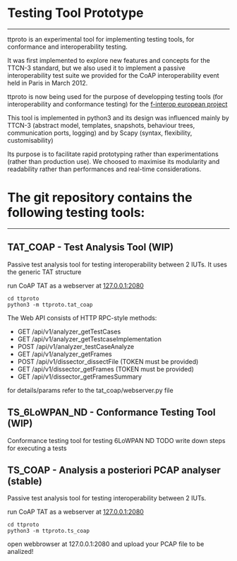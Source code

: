 # Testing Tool Prototype
-------------------------
ttproto is an experimental tool for implementing testing tools, for conformance and interoperability testing.

It was first implemented to explore new features and concepts for the TTCN-3 standard, but we also used it to implement a passive interoperability test suite we provided for the CoAP interoperability event held in Paris in March 2012.

ttproto is now being used for the purpose of developping testing tools (for interoperability and conformance testing) for the [f-interop european project](http://www.f-interop.eu/)

This tool is implemented in python3 and its design was influenced mainly by TTCN-3 (abstract model, templates, snapshots, behaviour trees, communication ports, logging) and by Scapy (syntax, flexibility, customisability)

Its purpose is to facilitate rapid prototyping rather than experimentations (rather than production use). We choosed to maximise its modularity and readability rather than performances and real-time considerations.


# The git repository contains the following testing tools:
-----------------------------------

## TAT_COAP - Test Analysis Tool (WIP)

Passive test analysis tool for testing interoperability between 2 IUTs.
It uses the generic TAT structure

run CoAP TAT as a webserver at [127.0.0.1:2080](127.0.0.1:2080)
```
cd ttproto
python3 -m ttproto.tat_coap

```

The Web API consists of HTTP RPC-style methods:

- GET /api/v1/analyzer_getTestCases
- GET /api/v1/analyzer_getTestcaseImplementation
- POST /api/v1/analyzer_testCaseAnalyze
- GET /api/v1/analyzer_getFrames
- POST /api/v1/dissector_dissectFile (TOKEN must be provided)
- GET  /api/v1/dissector_getFrames (TOKEN must be provided)
- GET /api/v1/dissector_getFramesSummary

for details/params refer to the tat_coap/webserver.py file

## TS_6LoWPAN_ND - Conformance Testing Tool (WIP)
Conformance testing tool for testing 6LoWPAN ND
TODO write down steps for executing a tests

## TS_COAP - Analysis a posteriori PCAP analyser (stable)
Passive test analysis tool for testing interoperability between 2 IUTs.

run CoAP TAT as a webserver at [127.0.0.1:2080](127.0.0.1:2080)
```
cd ttproto
python3 -m ttproto.ts_coap

```
open webbrowser at 127.0.0.1:2080 and upload your PCAP file to be analized!